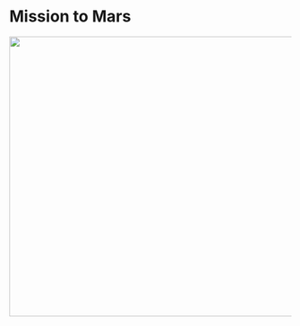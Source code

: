 # Mission to Mars 

<img src = "https://upload.wikimedia.org/wikipedia/commons/thumb/0/02/OSIRIS_Mars_true_color.jpg/1200px-OSIRIS_Mars_true_color.jpg" width = 1000 height = 500>
